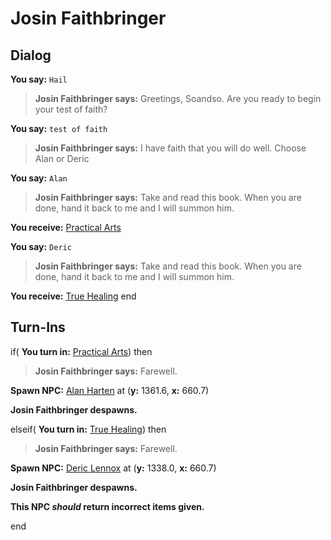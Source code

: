 # Josin Faithbringer
## Dialog

**You say:** `Hail`



>**Josin Faithbringer says:** Greetings, Soandso.  Are you ready to begin your test of faith?

**You say:** `test of faith`



>**Josin Faithbringer says:** I have faith that you will do well. Choose Alan or Deric

**You say:** `Alan`



>**Josin Faithbringer says:** Take and read this book. When you are done, hand it back to me and I will summon him.


**You receive:**  [Practical Arts](/item/18540)

**You say:** `Deric`



>**Josin Faithbringer says:** Take and read this book. When you are done, hand it back to me and I will summon him.


**You receive:**  [True Healing](/item/18541)
end


## Turn-Ins



if( **You turn in:** [Practical Arts](/item/18540)) then 


>**Josin Faithbringer says:** Farewell.


**Spawn NPC:**  [Alan Harten](/npc/71080) at (**y:** 1361.6, **x:** 660.7)


**Josin Faithbringer despawns.**

elseif( **You turn in:** [True Healing](/item/18541)) then 


>**Josin Faithbringer says:** Farewell.


**Spawn NPC:**  [Deric Lennox](/npc/71083) at (**y:** 1338.0, **x:** 660.7)


**Josin Faithbringer despawns.**

**This NPC *should* return incorrect items given.**

end